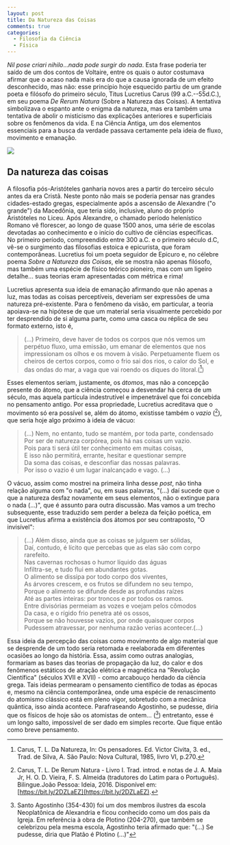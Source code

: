 ```yaml
---
layout: post
title: Da Natureza das Coisas
comments: true
categories:
  - Filosofia da Ciência
  - Física
---
```

_Nil pose criari nihilo_..._nada pode surgir do nada_. Esta frase poderia ter saído de um dos contos de Voltaire, entre os quais o autor costumava afirmar que o acaso nada mais era do que a causa ignorada de um efeito desconhecido, mas não: esse princípio hoje esquecido partiu de um grande poeta e filósofo do primeiro século, Titus Lucretius Carus (99 a.C.--55d.C.), em seu poema _De Rerum Natura_ (Sobre a Natureza das Coisas). A tentativa simbolizava o espanto ante o enigma da natureza, mas era também uma tentativa de abolir o misticismo das explicações anteriores e superficiais sobre os fenômenos da vida. E na Ciência Antiga, um dos elementos essenciais para a busca da verdade passava certamente pela ideia de fluxo, movimento e emanação.

![](https://otelegrafo.com/images/esfera-armilar.png)

## Da natureza das coisas

A filosofia pós-Aristóteles ganharia novos ares a partir do terceiro século antes da era Cristã. Neste ponto não mais se poderia pensar nas grandes cidades-estado gregas, especialmente após a ascensão de Alexandre ("o grande") da Macedônia, que teria sido, inclusive, aluno do próprio Aristóteles no Liceu. Após Alexandre, o chamado período helenístico Romano vê florescer, ao longo de quase 1500 anos, uma série de escolas devotadas ao conhecimento e o início do cultivo de ciências específicas. No primeiro período, compreendido entre 300 a.C. e o primeiro século d.C, vê-se o surgimento das filosofias estoica e epicurista, que foram contemporâneas. Lucretius foi um poeta seguidor de Epicuro e, no célebre poema _Sobre a Natureza das Coisas_, ele se mostra não apenas filósofo, mas também uma espécie de físico teórico pioneiro, mas com um ligeiro detalhe... suas teorias eram apresentadas com métrica e rima!

Lucretius apresenta sua ideia de emanação afirmando que não apenas a luz, mas todas as coisas perceptíveis, deveriam ser expressões de uma natureza pré-existente. Para o fenômeno da visão, em particular, a teoria apoiava-se na hipótese de que um material seria visualmente percebido por ter desprendido de si alguma parte, como uma casca ou réplica de seu formato externo, isto é,

> (...) Primeiro, deve haver de todos os corpos que nós vemos um perpétuo fluxo, uma emissão, um emanar de elementos que nos impressionam os olhos e os movem à visão. Perpetuamente fluem os cheiros de certos corpos, como o frio sai dos rios, o calor do Sol, e das ondas do mar, a vaga que vai roendo os diques do litoral.([^1])

[^1]: Carus, T. L. Da Natureza, In: Os pensadores. Ed. Victor Civita, 3. ed., Trad. de Silva, A. São Paulo: Nova Cultural, 1985, livro VI, p.270.

Esses elementos seriam, justamente, os _átomos_, mas não a concepção presente do átomo, que a ciência começou a desvendar há cerca de um século, mas aquela partícula indestrutível e impenetrável que foi concebida no pensamento antigo. Por essa propriedade, Lucretius acreditava que o movimento só era possível se, além do átomo, existisse também o _vazio_ ([^2]), que seria hoje algo próximo à ideia de vácuo:

> (...) Nem, no entanto, tudo se mantém, por toda parte, condensado<br/>
>  Por ser de natureza corpórea, pois há nas coisas um vazio.<br/>
>  Pois para ti será útil ter conhecimento em muitas coisas,<br/>
>  E isso não permitirá, errante, hesitar e questionar sempre<br/>
>  Da soma das coisas, e desconfiar das nossas palavras.<br/>
>  Por isso o vazio é um lugar inalcançado e vago. (...)

 O vácuo, assim como mostrei na primeira linha desse _post_, não tinha relação alguma com "o nada", ou, em suas palavras, "(...) daí sucede que o que a natureza desfaz novamente em seus elementos, não o extingue para o nada (...)", que é assunto para outra discussão. Mas vamos a um trecho subsequente, esse traduzido sem perder a beleza da feição poética, em que Lucretius afirma a existência dos átomos por seu contraposto, "O invisível":

> (...) Além disso, ainda que as coisas se julguem ser sólidas,<br/>
Daí, contudo, é lícito que percebas que as elas são com corpo rarefeito.<br/>
Nas cavernas rochosas o humor líquido das águas<br/>
Infiltra-se, e tudo flui em abundantes gotas.<br/>
O alimento se dissipa por todo corpo dos viventes,<br/>
As árvores crescem, e os frutos se difundem no seu tempo,<br/>
Porque o alimento se difunde desde as profundas raízes<br/>
Até as partes inteiras: por troncos e por todos os ramos.<br/>
Entre divisórias permeiam as vozes e voejam pelos cômodos<br/>
Da casa, e o rígido frio penetra até os ossos,<br/>
Porque se não houvesse vazios, por onde quaisquer corpos<br/>
Pudessem atravessar, por nenhuma razão verias acontecer.(...)

[^2]: Carus, T. L. De Rerum Natura - Livro I. Trad. introd. e notas de J. A. Maia Jr, H. O. D. Vieira, F. S. Almeida (tradutores do Latim para o Português). Bilingue.João Pessoa: Ideia, 2016. Disponível em: [https://bit.ly/2DZLaEZ](https://bit.ly/2DZLaEZ).

Essa ideia da percepção das coisas como movimento de algo material que se desprende de um todo seria retomada e reelaborada em diferentes ocasiões ao longo da história. Essa, assim como outras analogias, formariam as bases das teorias de propagação da luz, do calor e dos fenômenos estáticos de atração elétrica e magnética na "Revolução Científica" (séculos XVII e XVII) - como arcabouço herdado da ciência grega. Tais ideias permearam o pensamento científico de todas as épocas e, mesmo na ciência contemporânea, onde uma espécie de renascimento do atomismo clássico está em pleno vigor, sobretudo com a mecânica quântica, isso ainda acontece. Parafraseando Agostinho, se pudesse, diria que os físicos de hoje são os atomistas de ontem... ([^3]) entretanto, esse é um longo salto, impossível de ser dado em simples recorte. Que fique então como breve pensamento.

[^3]: Santo Agostinho (354-430) foi um dos membros ilustres da escola Neoplatônica de Alexandria e ficou conhecido como um dos pais da Igreja. Em referência à obra de Plotino (204-270), que também se celebrizou pela mesma escola,  Agostinho teria afirmado que: "(...) Se pudesse, diria que Platão é Plotino (...)"
